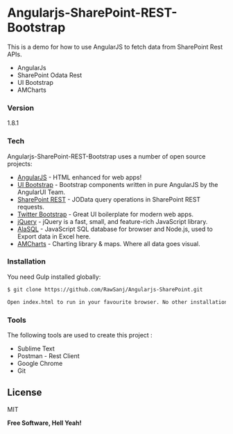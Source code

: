 # Angularjs-SharePoint-REST-Bootstrap

This is a demo for how to use AngularJS to fetch data from SharePoint Rest APIs.
  - AngularJs
  - SharePoint Odata Rest
  - UI Bootstrap
  - AMCharts

### Version
1.8.1

### Tech

Angularjs-SharePoint-REST-Bootstrap uses a number of open source projects:

* [AngularJS] - HTML enhanced for web apps!
* [UI Bootstrap] - Bootstrap components written in pure AngularJS by the AngularUI Team.
* [SharePoint REST] - JOData query operations in SharePoint REST requests.
* [Twitter Bootstrap] - Great UI boilerplate for modern web apps.
* [jQuery] - jQuery is a fast, small, and feature-rich JavaScript library.
* [AlaSQL] - JavaScript SQL database for browser and Node.js, used to Export data in Excel here.
* [AMCharts] - Charting library & maps. Where all data goes visual.

### Installation

You need Gulp installed globally:

```sh
$ git clone https://github.com/RawSanj/Angularjs-SharePoint.git
```
```sh
Open index.html to run in your favourite browser. No other installation is required.
```

### Tools

The following tools are used to create this project :

* Sublime Text
* Postman - Rest Client
* Google Chrome
* Git

License
----

MIT


**Free Software, Hell Yeah!**

[//]: # (These are reference links used in the body of this note and get stripped out when the markdown processor does its job. There is no need to format nicely because it shouldn't be seen. Thanks SO - http://stackoverflow.com/questions/4823468/store-comments-in-markdown-syntax)

   [SharePoint REST]: <https://msdn.microsoft.com/en-us/library/office/fp142385.aspx>
   [AlaSQL]: <https://github.com/agershun/alasql>
   [UI Bootstrap]: <https://angular-ui.github.io/bootstrap/>
   [Twitter Bootstrap]: <http://twitter.github.com/bootstrap/>
   [jQuery]: <http://jquery.com>
   [AngularJS]: <http://angularjs.org>
   [AMCharts]: <http://www.amcharts.com/>
